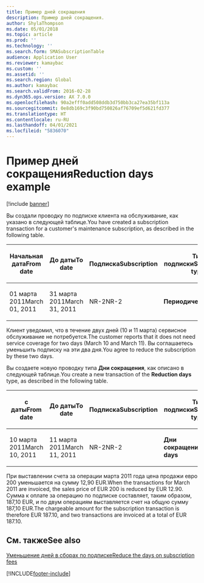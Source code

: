 ```yaml
---
title: Пример дней сокращения
description: Пример дней сокращения.
author: ShylaThompson
ms.date: 05/01/2018
ms.topic: article
ms.prod: ''
ms.technology: ''
ms.search.form: SMASubscriptionTable
audience: Application User
ms.reviewer: kamaybac
ms.custom: ''
ms.assetid: ''
ms.search.region: Global
ms.author: kamaybac
ms.search.validFrom: 2016-02-28
ms.dyn365.ops.version: AX 7.0.0
ms.openlocfilehash: 90a2efff0add508ddb3d750bb3ca27ea35bf113a
ms.sourcegitcommit: 0e8db169c3f90bd750826af76709ef5d621fd377
ms.translationtype: HT
ms.contentlocale: ru-RU
ms.lasthandoff: 04/01/2021
ms.locfileid: "5836070"
---
```

# <a name="reduction-days-example"></a><span data-ttu-id="844de-103">Пример дней сокращения</span><span class="sxs-lookup"><span data-stu-id="844de-103">Reduction days example</span></span> 

[!include [banner](../includes/banner.md)]


<span data-ttu-id="844de-104">Вы создали проводку по подписке клиента на обслуживание, как указано в следующей таблице.</span><span class="sxs-lookup"><span data-stu-id="844de-104">You have created a subscription transaction for a customer's maintenance subscription, as described in the following table.</span></span>

<table>
<colgroup>
<col style="width: 12%" />
<col style="width: 12%" />
<col style="width: 12%" />
<col style="width: 12%" />
<col style="width: 12%" />
<col style="width: 12%" />
<col style="width: 12%" />
<col style="width: 12%" />
</colgroup>
<thead>
<tr class="header">
<th><p><span data-ttu-id="844de-105">Начальная дата</span><span class="sxs-lookup"><span data-stu-id="844de-105">From date</span></span></p></th>
<th><p><span data-ttu-id="844de-106">До даты</span><span class="sxs-lookup"><span data-stu-id="844de-106">To date</span></span></p></th>
<th><p><span data-ttu-id="844de-107">Подписка</span><span class="sxs-lookup"><span data-stu-id="844de-107">Subscription</span></span></p></th>
<th><p><span data-ttu-id="844de-108">Тип подписки</span><span class="sxs-lookup"><span data-stu-id="844de-108">Subscription type</span></span></p></th>
<th><p><span data-ttu-id="844de-109">Project</span><span class="sxs-lookup"><span data-stu-id="844de-109">Project</span></span></p></th>
<th><p><span data-ttu-id="844de-110">Категория</span><span class="sxs-lookup"><span data-stu-id="844de-110">Category</span></span></p></th>
<th><p><span data-ttu-id="844de-111">Валюта реализации</span><span class="sxs-lookup"><span data-stu-id="844de-111">Sales currency</span></span></p></th>
<th><p><span data-ttu-id="844de-112">Цена продажи</span><span class="sxs-lookup"><span data-stu-id="844de-112">Sales price</span></span></p></th>
</tr>
</thead>
<tbody>
<tr class="odd">
<td><p><span data-ttu-id="844de-113">01 марта 2011</span><span class="sxs-lookup"><span data-stu-id="844de-113">March 01, 2011</span></span></p></td>
<td><p><span data-ttu-id="844de-114">31 марта 2011</span><span class="sxs-lookup"><span data-stu-id="844de-114">March 31, 2011</span></span></p></td>
<td><p><span data-ttu-id="844de-115">NR-2</span><span class="sxs-lookup"><span data-stu-id="844de-115">NR-2</span></span></p></td>
<td><p><span data-ttu-id="844de-116"><strong>Периодически</strong></span><span class="sxs-lookup"><span data-stu-id="844de-116"><strong>Regular</strong></span></span></p></td>
<td><p><span data-ttu-id="844de-117">9013</span><span class="sxs-lookup"><span data-stu-id="844de-117">9013</span></span></p></td>
<td><p><span data-ttu-id="844de-118">СубКат2</span><span class="sxs-lookup"><span data-stu-id="844de-118">SubCat2</span></span></p></td>
<td><p><span data-ttu-id="844de-119">Евро</span><span class="sxs-lookup"><span data-stu-id="844de-119">EUR</span></span></p></td>
<td><p><span data-ttu-id="844de-120">200,00</span><span class="sxs-lookup"><span data-stu-id="844de-120">200.00</span></span></p></td>
</tr>
</tbody>
</table>


<span data-ttu-id="844de-121">Клиент уведомил, что в течение двух дней (10 и 11 марта) сервисное обслуживание не потребуется.</span><span class="sxs-lookup"><span data-stu-id="844de-121">The customer reports that it does not need service coverage for two days (March 10 and March 11).</span></span> <span data-ttu-id="844de-122">Вы соглашаетесь уменьшить подписку на эти два дня.</span><span class="sxs-lookup"><span data-stu-id="844de-122">You agree to reduce the subscription by these two days.</span></span>

<span data-ttu-id="844de-123">Вы создаете новую проводку типа **Дни сокращения**, как описано в следующей таблице.</span><span class="sxs-lookup"><span data-stu-id="844de-123">You create a new transaction of the **Reduction days** type, as described in the following table.</span></span>

<table>
<colgroup>
<col style="width: 12%" />
<col style="width: 12%" />
<col style="width: 12%" />
<col style="width: 12%" />
<col style="width: 12%" />
<col style="width: 12%" />
<col style="width: 12%" />
<col style="width: 12%" />
</colgroup>
<thead>
<tr class="header">
<th><p><span data-ttu-id="844de-124">с даты</span><span class="sxs-lookup"><span data-stu-id="844de-124">From date</span></span></p></th>
<th><p><span data-ttu-id="844de-125">До даты</span><span class="sxs-lookup"><span data-stu-id="844de-125">To date</span></span></p></th>
<th><p><span data-ttu-id="844de-126">Подписка</span><span class="sxs-lookup"><span data-stu-id="844de-126">Subscription</span></span></p></th>
<th><p><span data-ttu-id="844de-127">Тип подписки</span><span class="sxs-lookup"><span data-stu-id="844de-127">Subscription type</span></span></p></th>
<th><p><span data-ttu-id="844de-128">Project</span><span class="sxs-lookup"><span data-stu-id="844de-128">Project</span></span></p></th>
<th><p><span data-ttu-id="844de-129">Категория</span><span class="sxs-lookup"><span data-stu-id="844de-129">Category</span></span></p></th>
<th><p><span data-ttu-id="844de-130">Валюта реализации</span><span class="sxs-lookup"><span data-stu-id="844de-130">Sales currency</span></span></p></th>
<th><p><span data-ttu-id="844de-131">Цена продажи</span><span class="sxs-lookup"><span data-stu-id="844de-131">Sales price</span></span></p></th>
</tr>
</thead>
<tbody>
<tr class="odd">
<td><p><span data-ttu-id="844de-132">10 марта 2011</span><span class="sxs-lookup"><span data-stu-id="844de-132">March 10, 2011</span></span></p></td>
<td><p><span data-ttu-id="844de-133">11 марта 2011</span><span class="sxs-lookup"><span data-stu-id="844de-133">March 11, 2011</span></span></p></td>
<td><p><span data-ttu-id="844de-134">NR-2</span><span class="sxs-lookup"><span data-stu-id="844de-134">NR-2</span></span></p></td>
<td><p><span data-ttu-id="844de-135"><strong>Дни сокращения</strong></span><span class="sxs-lookup"><span data-stu-id="844de-135"><strong>Reduction days</strong></span></span></p></td>
<td><p><span data-ttu-id="844de-136">9013</span><span class="sxs-lookup"><span data-stu-id="844de-136">9013</span></span></p></td>
<td><p><span data-ttu-id="844de-137">СубКат2</span><span class="sxs-lookup"><span data-stu-id="844de-137">SubCat2</span></span></p></td>
<td><p><span data-ttu-id="844de-138">Евро</span><span class="sxs-lookup"><span data-stu-id="844de-138">EUR</span></span></p></td>
<td><p><span data-ttu-id="844de-139">-12,90</span><span class="sxs-lookup"><span data-stu-id="844de-139">-12.90</span></span></p></td>
</tr>
</tbody>
</table>


<span data-ttu-id="844de-140">При выставлении счета за операции марта 2011 года цена продажи евро 200 уменьшается на сумму 12,90 EUR.</span><span class="sxs-lookup"><span data-stu-id="844de-140">When the transactions for March 2011 are invoiced, the sales price of EUR 200 is reduced by EUR 12.90.</span></span> <span data-ttu-id="844de-141">Сумма к оплате за операцию по подписке составляет, таким образом, 187,10 EUR, и по двум операциям выставляется счет на общую сумму 187,10 EUR.</span><span class="sxs-lookup"><span data-stu-id="844de-141">The chargeable amount for the subscription transaction is therefore EUR 187.10, and two transactions are invoiced at a total of EUR 187.10.</span></span>

## <a name="see-also"></a><span data-ttu-id="844de-142">См. также</span><span class="sxs-lookup"><span data-stu-id="844de-142">See also</span></span>

[<span data-ttu-id="844de-143">Уменьшение дней в сборах по подписке</span><span class="sxs-lookup"><span data-stu-id="844de-143">Reduce the days on subscription fees</span></span>](reduce-the-days-on-subscription-fees.md)

  




[!INCLUDE[footer-include](../../includes/footer-banner.md)]
